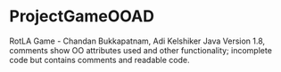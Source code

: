 # ProjectGameOOAD
RotLA Game - Chandan Bukkapatnam, Adi Kelshiker
Java Version 1.8, comments show OO attributes used and other functionality; incomplete code but contains comments and readable code. 
